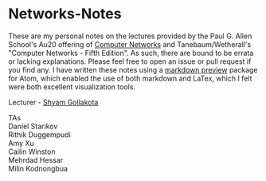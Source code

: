 # Networks-Notes

These are my personal notes on the lectures provided by the Paul G. Allen School's Au20 offering of [Computer Networks](https://courses.cs.washington.edu/courses/cse461/20au/) and Tanebaum/Wetherall's "Computer Networks - Fifth Edition". As such, there are bound to be errata or lacking explanations. Please feel free to open an issue or pull request if you find any. I have written these notes using a [markdown preview](https://atom.io/packages/markdown-preview-plus) package for Atom, which enabled the use of both markdown and LaTex, which I felt were both excellent visualization tools.

Lecturer - [Shyam Gollakota](https://homes.cs.washington.edu/~gshyam/)

TAs  
Daniel Starikov  
Rithik Duggempudi  
Amy Xu  
Cailin Winston  
Mehrdad Hessar  
Milin Kodnongbua  
